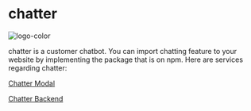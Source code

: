# chatter
![logo-color](https://github.com/halilcn/chatter/assets/54184509/8799b043-252b-4b98-ac8b-6a4c1a022dcb)

chatter is a customer chatbot. You can import chatting feature to your website by implementing the package that is on npm. 
Here are services regarding chatter:

[Chatter Modal](https://github.com/halilcn/chatter-modal)

[Chatter Backend](https://github.com/halilcn/chatter-backend)
